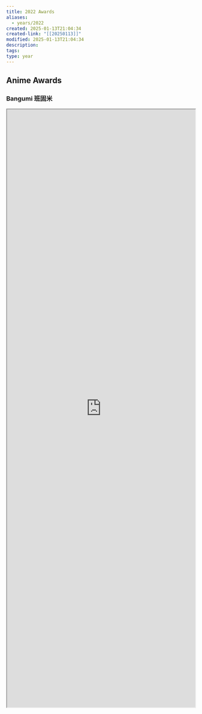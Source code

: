 ```yaml
---
title: 2022 Awards
aliases:
  - years/2022
created: 2025-01-13T21:04:34
created-link: "[[20250113]]"
modified: 2025-01-13T21:04:34
description: 
tags: 
type: year
---
```


## Anime Awards

### Bangumi 班固米

<iframe src='https://bgm.tv/award/2022' style='height:40vh;width:100%' class='iframe-radius' allow='fullscreen'/><center>via: <a href='https://bgm.tv/award/2022' target='_blank' class='external-link'>https://bgm.tv/award/2022</a></center>

### Animecorner

<iframe src='https://animecorner.me/2022-anime-of-the-year-awards-winners/' style='height:40vh;width:100%' class='iframe-radius' allow='fullscreen'/><center>via: <a href='https://animecorner.me/2022-anime-of-the-year-awards-winners/' target='_blank' class='external-link'>https://animecorner.me/2022-anime-of-the-year-awards-winners/</a></center>

## Game Awards

### Steam

<iframe src='https://store.steampowered.com/steamawards/2022?l=schinese' style='height:40vh;width:100%' class='iframe-radius' allow='fullscreen'/><center>via: <a href='https://store.steampowered.com/steamawards/2022?l=schinese' target='_blank' class='external-link'>https://store.steampowered.com/steamawards/2022?l=schinese</a></center>

### TGA

<iframe src='https://thegameawards.com/rewind/year-2022' style='height:40vh;width:100%' class='iframe-radius' allow='fullscreen'/><center>via: <a href='https://thegameawards.com/rewind/year-2022' target='_blank' class='external-link'>https://thegameawards.com/rewind/year-2022</a></center>

### Metacritic

<iframe src='https://www.metacritic.com/browse/games/score/metascore/year/all/filtered?view=detailed&sort=desc&year_selected=2022' style='height:40vh;width:100%' class='iframe-radius' allow='fullscreen'/><center>via: <a href='https://www.metacritic.com/browse/games/score/metascore/year/all/filtered?view=detailed&sort=desc&year_selected=2022' target='_blank' class='external-link'>https://www.metacritic.com/browse/games/score/metascore/year/all/filtered?view=detailed&sort=desc&year_selected=2022</a></center>

## Novel Awards

### Douban

<iframe src='https://book.douban.com/annual/2022' style='height:40vh;width:100%' class='iframe-radius' allow='fullscreen'/><center>via: <a href='https://book.douban.com/annual/2022' target='_blank' class='external-link'>https://book.douban.com/annual/2022</a></center>

## Movie Awards

### Douban

<iframe src='https://movie.douban.com/annual/2022' style='height:40vh;width:100%' class='iframe-radius' allow='fullscreen'/><center>via: <a href='https://movie.douban.com/annual/2022' target='_blank' class='external-link'>https://movie.douban.com/annual/2022</a></center>

### Academy

<iframe src='https://www.imdb.com/event/ev0000003/2022/1/' style='height:40vh;width:100%' class='iframe-radius' allow='fullscreen'/><center>via: <a href='https://www.imdb.com/event/ev0000003/2022/1/' target='_blank' class='external-link'>https://www.imdb.com/event/ev0000003/2022/1/</a></center>

## Music Awards

### Douban

<iframe src='https://music.douban.com/annual/2022' style='height:40vh;width:100%' class='iframe-radius' allow='fullscreen'/><center>via: <a href='https://music.douban.com/annual/2022' target='_blank' class='external-link'>https://music.douban.com/annual/2022</a></center>

## Coding Awards

### Product Hunt

<iframe src=' https://www.producthunt.com/golden-kitty-awards/hall-of-fame?year=2022' style='height:40vh;width:100%' class='iframe-radius' allow='fullscreen'/><center>via: <a href=' https://www.producthunt.com/golden-kitty-awards/hall-of-fame?year=2022' target='_blank' class='external-link'> https://www.producthunt.com/golden-kitty-awards/hall-of-fame?year=2022</a></center>

## Mobile

### Apple Store

<iframe src='https://developer.apple.com/design/awards/2022' style='height:40vh;width:100%' class='iframe-radius' allow='fullscreen'/><center>via: <a href='https://developer.apple.com/design/awards/2022' target='_blank' class='external-link'>https://developer.apple.com/design/awards/2022</a></center>

### Google Play

<iframe src='https://play.google.com/store/apps/editorial?id=mc_bestof2022_xfn_fcp&hl=en' style='height:40vh;width:100%' class='iframe-radius' allow='fullscreen'/><center>via: <a href='https://play.google.com/store/apps/editorial?id=mc_bestof2022_xfn_fcp&hl=en' target='_blank' class='external-link'>https://play.google.com/store/apps/editorial?id=mc_bestof2022_xfn_fcp&hl=en</a></center>

## Hentai Awards #nsfw

### Moe Game

<iframe src='https://moe-gameaward.com/prize/2022' style='height:40vh;width:100%' class='iframe-radius' allow='fullscreen'/><center>via: <a href='https://moe-gameaward.com/prize/2022' target='_blank' class='external-link'>https://moe-gameaward.com/prize/2022</a></center>

###  DLsite Game Sale Ranking

<iframe src='https://www.dlsite.com/maniax/ranking/year?year=2022&sort=sale&category=game' style='height:40vh;width:100%' class='iframe-radius' allow='fullscreen'/><center>via: <a href='https://www.dlsite.com/maniax/ranking/year?year=2022&sort=sale&category=game' target='_blank' class='external-link'>https://www.dlsite.com/maniax/ranking/year?year=2022&sort=sale&category=game</a></center>

### DLsite Voice Sale Ranking

<iframe src='https://www.dlsite.com/maniax/ranking/year?year=2022&sort=sale&category=voice' style='height:40vh;width:100%' class='iframe-radius' allow='fullscreen'/><center>via: <a href='https://www.dlsite.com/maniax/ranking/year?year=2022&sort=sale&category=voice' target='_blank' class='external-link'>https://www.dlsite.com/maniax/ranking/year?year=2022&sort=sale&category=voice</a></center>

### DLsite Comic Sale Ranking

<iframe src='https://www.dlsite.com/maniax/ranking/year?year=2022&sort=sale&category=comic' style='height:40vh;width:100%' class='iframe-radius' allow='fullscreen'/><center>via: <a href='https://www.dlsite.com/maniax/ranking/year?year=2022&sort=sale&category=comic' target='_blank' class='external-link'>https://www.dlsite.com/maniax/ranking/year?year=2022&sort=sale&category=comic</a></center>

